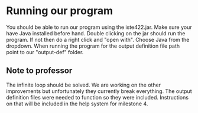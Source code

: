 # Running our program

You should be able to run our program using the iste422.jar. Make sure your have Java installed before hand. Double clicking on the jar should run the program. If not then do a right click and "open with". Choose Java from the dropdown. When running the program for the output definition file path point to our "output-def" folder.

## Note to professor
The infinite loop should be solved. We are working on the other improvements but unfortunately they currently break everything. The output definition files were needed to function so they were included. Instructions on that will be included in the help system for milestone 4.
